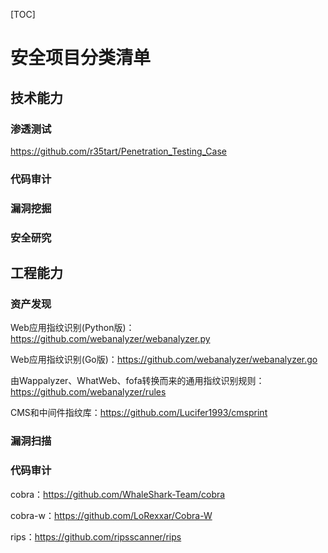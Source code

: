 [TOC]
# 安全项目分类清单
## 技术能力
### 渗透测试
https://github.com/r35tart/Penetration_Testing_Case
### 代码审计
### 漏洞挖掘
### 安全研究
## 工程能力
### 资产发现
Web应用指纹识别(Python版)：https://github.com/webanalyzer/webanalyzer.py

Web应用指纹识别(Go版)：https://github.com/webanalyzer/webanalyzer.go

由Wappalyzer、WhatWeb、fofa转换而来的通用指纹识别规则：https://github.com/webanalyzer/rules

CMS和中间件指纹库：https://github.com/Lucifer1993/cmsprint
### 漏洞扫描
### 代码审计

cobra：https://github.com/WhaleShark-Team/cobra

cobra-w：https://github.com/LoRexxar/Cobra-W

rips：https://github.com/ripsscanner/rips